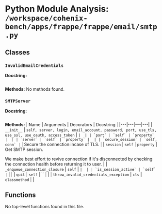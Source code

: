 # Python Module Analysis: `/workspace/cohenix-bench/apps/frappe/frappe/email/smtp.py`

## Classes

### `InvalidEmailCredentials`


**Docstring:**
```

```

**Methods:**
No methods found.

### `SMTPServer`


**Docstring:**
```

```

**Methods:**
| Name | Arguments | Decorators | Docstring |
|---|---|---|---|
| `__init__` | `self, server, login, email_account, password, port, use_tls, use_ssl, use_oauth, access_token` | `` |  |
| `port` | `self` | `property` |  |
| `server` | `self` | `property` |  |
| `secure_session` | `self, conn` | `` | Secure the connection incase of TLS. |
| `session` | `self` | `property` | Get SMTP session.

We make best effort to revive connection if it's disconnected by checking the connection
health before returning it to user. |
| `_enqueue_connection_closure` | `self` | `` |  |
| `is_session_active` | `self` | `` |  |
| `quit` | `self` | `` |  |
| `throw_invalid_credentials_exception` | `cls` | `classmethod` |  |





## Functions

No top-level functions found in this file.
